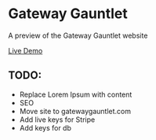 # Gateway Gauntlet
A preview of the Gateway Gauntlet website

[Live Demo](https://gateway-gauntlet-preview.netlify.com/)

## TODO:
* Replace Lorem Ipsum with content
* SEO
* Move site to gatewaygauntlet.com
* Add live keys for Stripe
* Add keys for db